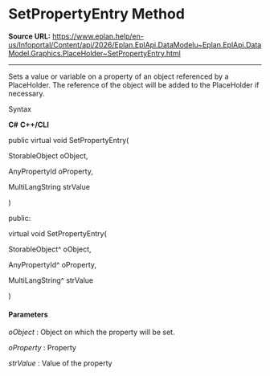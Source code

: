 # SetPropertyEntry Method

**Source URL:** https://www.eplan.help/en-us/Infoportal/Content/api/2026/Eplan.EplApi.DataModelu~Eplan.EplApi.DataModel.Graphics.PlaceHolder~SetPropertyEntry.html

---

Sets a value or variable on a property of an object referenced by a PlaceHolder. The reference of the object will be added to the PlaceHolder if necessary.

Syntax

**C#**
**C++/CLI**


public virtual void SetPropertyEntry( 

   StorableObject oObject,

   AnyPropertyId oProperty,

   MultiLangString strValue

)

public:

virtual void SetPropertyEntry( 

   StorableObject^ oObject,

   AnyPropertyId^ oProperty,

   MultiLangString^ strValue

)


#### Parameters

*oObject*
:   Object on which the property will be set.

*oProperty*
:   Property

*strValue*
:   Value of the property
